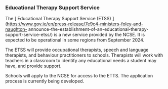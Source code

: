 ###  **Educational Therapy Support Service**

The [ Educational Therapy Support Service (ETSS)
](https://www.gov.ie/en/press-release/7e9c4-ministers-foley-and-naughton-
announce-the-establishment-of-an-educational-therapy-support-service-etss/) is
a new service provided by the NCSE. It is expected to be operational in some
regions from September 2024.

The ETSS will provide occupational therapists, speech and language therapists,
and behaviour practitioners to schools. Therapists will work with teachers in
a classroom to identify any educational needs a student may have, and provide
support.

Schools will apply to the NCSE for access to the ETTS. The application process
is currently being developed.
